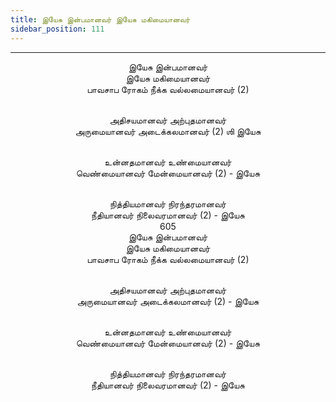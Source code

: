 ```yaml
---
title: இயேசு இன்பமானவர் இயேசு மகிமையானவர்
sidebar_position: 111
---
```


---
<center>
இயேசு இன்பமானவர்<br/>
இயேசு மகிமையானவர்<br/>
பாவசாப ரோகம் நீக்க வல்லமையானவர் (2)<br/><br/>

அதிசயமானவர் அற்புதமானவர்<br/>
அருமையானவர் அடைக்கலமானவர்                (2) ஶி இயேசு<br/><br/>

உன்னதமானவர் உண்மையானவர்<br/>
வெண்மையானவர் மேன்மையானவர்                (2) - இயேசு<br/><br/>

நித்தியமானவர் நிரந்தரமானவர்<br/>
நீதியானவர் நிலைவரமானவர்                (2) - இயேசு<br/>
605<br/>
இயேசு இன்பமானவர்<br/>
இயேசு மகிமையானவர்<br/>
பாவசாப ரோகம் நீக்க வல்லமையானவர்  (2)<br/><br/>

அதிசயமானவர் அற்புதமானவர்<br/>
அருமையானவர் அடைக்கலமானவர்        (2)        - இயேசு<br/><br/>

உன்னதமானவர் உண்மையானவர்<br/>
வெண்மையானவர் மேன்மையானவர்        (2)        - இயேசு<br/><br/>

நித்தியமானவர் நிரந்தரமானவர்<br/>
நீதியானவர் நிலைவரமானவர்        (2)        - இயேசு
</center>